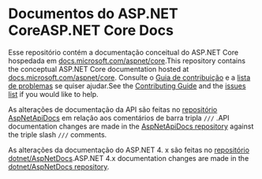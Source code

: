 # <a name="aspnet-core-docs"></a><span data-ttu-id="82ed6-101">Documentos do ASP.NET Core</span><span class="sxs-lookup"><span data-stu-id="82ed6-101">ASP.NET Core Docs</span></span>

<span data-ttu-id="82ed6-102">Esse repositório contém a documentação conceitual do ASP.NET Core hospedada em [docs.microsoft.com/aspnet/core](https://docs.microsoft.com/aspnet/core/getting-started).</span><span class="sxs-lookup"><span data-stu-id="82ed6-102">This repository contains the conceptual ASP.NET Core documentation hosted at [docs.microsoft.com/aspnet/core](https://docs.microsoft.com/aspnet/core/getting-started).</span></span> <span data-ttu-id="82ed6-103">Consulte o [Guia de contribuição](CONTRIBUTING.md) e a [lista de problemas](https://github.com/dotnet/AspNetCore.Docs/issues) se quiser ajudar.</span><span class="sxs-lookup"><span data-stu-id="82ed6-103">See the [Contributing Guide](CONTRIBUTING.md) and the [issues list](https://github.com/dotnet/AspNetCore.Docs/issues) if you would like to help.</span></span>

<span data-ttu-id="82ed6-104">As alterações de documentação da API são feitas no [repositório AspNetApiDocs](https://github.com/dotnet/AspNetApiDocs) em relação aos comentários de barra tripla `///` .</span><span class="sxs-lookup"><span data-stu-id="82ed6-104">API documentation changes are made in the [AspNetApiDocs repository](https://github.com/dotnet/AspNetApiDocs) against the triple slash `///` comments.</span></span>

<span data-ttu-id="82ed6-105">As alterações da documentação do ASP.NET 4. x são feitas no [repositório dotnet/AspNetDocs](https://github.com/dotnet/AspNetDocs).</span><span class="sxs-lookup"><span data-stu-id="82ed6-105">ASP.NET 4.x documentation changes are made in the [dotnet/AspNetDocs repository](https://github.com/dotnet/AspNetDocs).</span></span>
